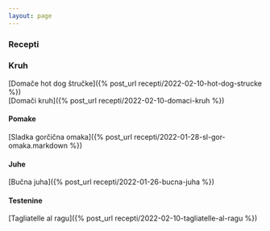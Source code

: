 ```yaml
---
layout: page
---
```

[//]: <>
### Recepti

### Kruh
[Domače hot dog štručke]({% post_url recepti/2022-02-10-hot-dog-strucke %}) <br/>
[Domači kruh]({% post_url recepti/2022-02-10-domaci-kruh %}) <br/>

#### Pomake
[Sladka gorčična omaka]({% post_url recepti/2022-01-28-sl-gor-omaka.markdown %}) <br/>

#### Juhe
[Bučna juha]({% post_url recepti/2022-01-26-bucna-juha %}) <br/>

#### Testenine
[Tagliatelle al ragu]({% post_url  recepti/2022-02-10-tagliatelle-al-ragu %}) <br/>
